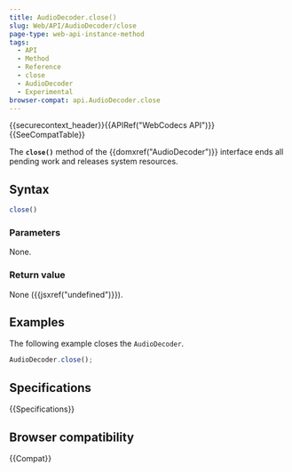 ```yaml
---
title: AudioDecoder.close()
slug: Web/API/AudioDecoder/close
page-type: web-api-instance-method
tags:
  - API
  - Method
  - Reference
  - close
  - AudioDecoder
  - Experimental
browser-compat: api.AudioDecoder.close
---
```

{{securecontext_header}}{{APIRef("WebCodecs API")}}{{SeeCompatTable}}

The **`close()`** method of the {{domxref("AudioDecoder")}} interface ends all pending work and releases system resources.

## Syntax

```js
close()
```

### Parameters

None.

### Return value

None ({{jsxref("undefined")}}).

## Examples

The following example closes the `AudioDecoder`.

```js
AudioDecoder.close();
```

## Specifications

{{Specifications}}

## Browser compatibility

{{Compat}}
